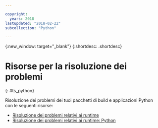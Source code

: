 ```yaml
---

copyright:
  years: 2018
lastupdated: "2018-02-22"
subcollection: "Python"

---
```


{:new_window: target="_blank"}
{:shortdesc: .shortdesc}

# Risorse per la risoluzione dei problemi
{: #ts_python}

Risoluzione dei problemi dei tuoi pacchetti di build e applicazioni Python con le seguenti risorse:

* [Risoluzione dei problemi relativi ai runtime](docs/runtimes-common/ts_runtimes.html#runtimes)
* [Risoluzione dei problemi relativi ai runtime: Python](docs/runtimes-common/ts_runtimes.html#ts_python)
